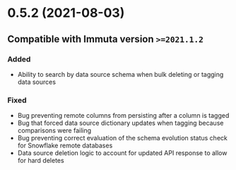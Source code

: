 # 0.5.2 (2021-08-03)

## Compatible with Immuta version `>=2021.1.2`

### Added
- Ability to search by data source schema when bulk deleting or tagging data sources

### Fixed
- Bug preventing remote columns from persisting after a column is tagged
- Bug that forced data source dictionary updates when tagging because comparisons were failing
- Bug preventing correct evaluation of the schema evolution status check for Snowflake remote databases
- Data source deletion logic to account for updated API response to allow for hard deletes
